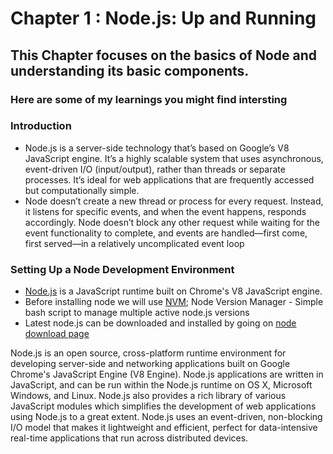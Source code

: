 # Chapter 1 : Node.js: Up and Running

## This Chapter focuses on the basics of Node and understanding its basic components.

### Here are some of my learnings you might find intersting

### Introduction

- Node.js is a server-side technology that’s based on Google’s V8 JavaScript engine. It’s a highly scalable system that uses asynchronous, event-driven I/O (input/output), rather than threads or separate processes. It’s ideal for web applications that are frequently accessed but computationally simple.
- Node doesn’t create a new thread or process for every request. Instead, it listens for specific events, and when the event happens, responds accordingly. Node doesn’t block any other request while waiting for the event functionality to complete, and events are handled—first come, first served—in a relatively uncomplicated event loop 

### Setting Up a Node Development Environment

- [Node.js](https://nodejs.org/en/) is a JavaScript runtime built on Chrome's V8 JavaScript engine.
- Before installing node we will use [NVM](https://github.com/nvm-sh/nvm); Node Version Manager - Simple bash script to manage multiple active node.js versions
- Latest node.js can be downloaded and installed by going on [node download page](https://nodejs.org/en/download/)

Node.js is an open source, cross-platform runtime environment for developing server-side and networking applications built on Google Chrome's JavaScript Engine (V8 Engine). Node.js applications are written in JavaScript, and can be run within the Node.js runtime on OS X, Microsoft Windows, and Linux.
Node.js also provides a rich library of various JavaScript modules which simplifies the development of web applications using Node.js to a great extent. Node.js uses an event-driven, non-blocking I/O model that makes it lightweight and efficient, perfect for data-intensive real-time applications that run across distributed devices.